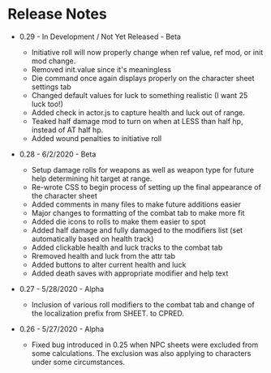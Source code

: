 # Release Notes

- 0.29 - In Development / Not Yet Released - Beta
  - Initiative roll will now properly change when ref value, ref mod, or init mod change.
  - Removed init.value since it's meaningless
  - Die command once again displays properly on the character sheet settings tab
  - Changed default values for luck to something realistic (I want 25 luck too!)
  - Added check in actor.js to capture health and luck out of range.
  - Teaked half damage mod to turn on when at LESS than half hp, instead of AT half hp.
  - Added wound penalties to initiative roll
  
- 0.28 - 6/2/2020 - Beta
  - Setup damage rolls for weapons as well as weapon type for future help determining hit target at range.
  - Re-wrote CSS to begin process of setting up the final appearance of the character sheet
  - Added comments in many files to make future additions easier
  - Major changes to formatting of the combat tab to make more fit
  - Added die icons to rolls to make them easier to spot
  - Added half damage and fully damaged to the modifiers list (set automatically based on health track)
  - Added clickable health and luck tracks to the combat tab
  - Rremoved health and luck from the attr tab
  - Added buttons to alter current health and luck
  - Added death saves with appropriate modifier and help text
- 0.27 - 5/28/2020 - Alpha
  - Inclusion of various roll modifiers to the combat tab and change of the localization prefix from SHEET. to CPRED.
- 0.26 - 5/27/2020 - Alpha
  - Fixed bug introduced in 0.25 when NPC sheets were excluded from some calculations. The exclusion was also applying to characters under some circumstances.
